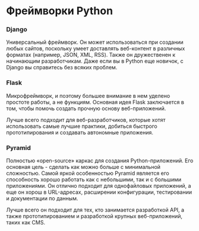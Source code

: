 # Фреймворки Python
###  Django
Универсальный фреймворк. Он может использоваться при создании любых сайтов, поскольку умеет доставлять веб-контент в различных форматах (например, JSON, XML, RSS). Также он дружественен к начинающим разработчикам. Даже если вы в Python еще новичок, с Django вы справитесь без всяких проблем.
###  Flask
Микрофреймворк, и поэтому большее внимание в нем уделено простоте работы, а не функциям. Основная идея Flask заключается в том, чтобы помочь создать прочную основу веб-приложений.

Лучше всего подходит для веб-разработчиков, которые хотят использовать самые лучшие практики, добиться быстрого прототипирования и создавать автономные приложения.
### Pyramid
Полностью «open-source» каркас для создания Python-приложений. Его основная цель - сделать как можно больше с минимальной сложностью. Самой яркой особенностью Pyramid является его способность хорошо работать как с небольшими, так и с большими приложениями. Он отлично подходит для однофайловых приложений, а еще он хорош в URL-адресах, расширении конфигурации, тестировании и документации по данным.

Лучше всего он подходит для тех, кто занимается разработкой API, а также прототипированием и разработкой крупных веб-приложений, таких как CMS.

<!-- _footer: Официальная документация Django [Электронный ресурс]. URL: https://www.djangoproject.com/ (дата обращения: 25.03.2020)  \n Официальная документация Flask [Электронный ресурс]. URL: https://flask.palletsprojects.com/en/1.1.x/ (дата обращения: 25.03.2020)  \n Официальная документация Pyramid [Электронный ресурс]. URL: https://trypyramid.com/documentation.html (дата обращения: 23.03.2020)-->
